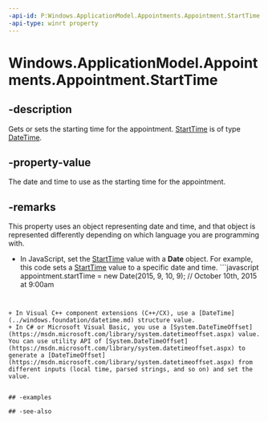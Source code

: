 ```yaml
---
-api-id: P:Windows.ApplicationModel.Appointments.Appointment.StartTime
-api-type: winrt property
---
```


<!-- Property syntax
public Windows.Foundation.DateTime StartTime { get;  set; }
-->

# Windows.ApplicationModel.Appointments.Appointment.StartTime

## -description
Gets or sets the starting time for the appointment. [StartTime](appointment_starttime.md) is of type [DateTime](../windows.foundation/datetime.md).

## -property-value
The date and time to use as the starting time for the appointment.

## -remarks
This property uses an object representing date and time, and that object is represented differently depending on which language you are programming with.
+ In JavaScript, set the [StartTime](appointment_starttime.md) value with a **Date** object. For example, this code sets a [StartTime](appointment_starttime.md) value to a specific date and time. ```javascript
appointment.startTime = new Date(2015, 9, 10, 9); // October 10th, 2015 at 9:00am
```


+ In Visual C++ component extensions (C++/CX), use a [DateTime](../windows.foundation/datetime.md) structure value.
+ In C# or Microsoft Visual Basic, you use a [System.DateTimeOffset](https://msdn.microsoft.com/library/system.datetimeoffset.aspx) value. You can use utility API of [System.DateTimeOffset](https://msdn.microsoft.com/library/system.datetimeoffset.aspx) to generate a [DateTimeOffset](https://msdn.microsoft.com/library/system.datetimeoffset.aspx) from different inputs (local time, parsed strings, and so on) and set the value.


## -examples

## -see-also

